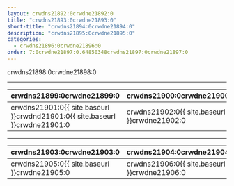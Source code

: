 ```yaml
---
layout: crwdns21892:0crwdne21892:0
title: "crwdns21893:0crwdne21893:0"
short-title: "crwdns21894:0crwdne21894:0"
description: "crwdns21895:0crwdne21895:0"
categories:
  - crwdns21896:0crwdne21896:0
order: 7:0crwdne21897:0.64850348crwdns21897:0crwdne21897:0
---
```

crwdns21898:0crwdne21898:0

<hr />

| crwdns21899:0crwdne21899:0                                                  | crwdns21900:0crwdne21900:0                   |
| --------------------------------------------------------------------------- | -------------------------------------------- |
| crwdns21901:0{{ site.baseurl }}crwdnd21901:0{{ site.baseurl }}crwdne21901:0 | crwdns21902:0{{ site.baseurl }}crwdne21902:0 |

<hr />

| crwdns21903:0crwdne21903:0                                            | crwdns21904:0crwdne21904:0                   |
| --------------------------------------------------------------------- | -------------------------------------------- |
| crwdns21905:0{{ site.baseurl }}crwdne21905:0 &nbsp;&nbsp;&nbsp;&nbsp; | crwdns21906:0{{ site.baseurl }}crwdne21906:0 |